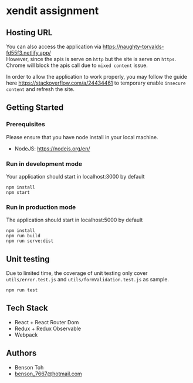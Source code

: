 # xendit assignment

## Hosting URL
You can also access the application via https://naughty-torvalds-fd55f3.netlify.app/ <br>
However, since the apis is serve on `http` but the site is serve on `https`. Chrome will block the apis call due to `mixed content` issue.

In order to allow the application to work properly, you may follow the guide here https://stackoverflow.com/a/24434461 to temporary enable `insecure content` and refresh the site.

## Getting Started

### Prerequisites
Please ensure that you have node install in your local machine.
- NodeJS: https://nodejs.org/en/

### Run in development mode
Your application should start in localhost:3000 by default
```
npm install
npm start
```

### Run in production mode
The application should start in localhost:5000 by default
```
npm install 
npm run build
npm run serve:dist
```

## Unit testing
Due to limited time, the coverage of unit testing only cover `utils/error.test.js` and `utils/formValidation.test.js` as sample.
```
npm run test
```

## Tech Stack
- React + React Router Dom
- Redux + Redux Observable
- Webpack

## Authors
- Benson Toh
- benson_7667@hotmail.com
